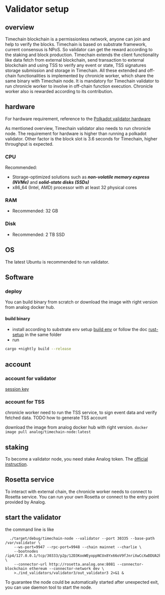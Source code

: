 # Validator setup
## overview
Timechain blockchain is a permissionless network, anyone can join and help to verify the blocks. Timechain is based on substrate framework, current consensus is NPoS. So validator can get the reward according to the staking and block production. 
Timechain extends the client functionality like data fetch from external blockchain, send transaction to external blockchain and using TSS to verify any event or state, TSS signatures storage submission and storage in Timechain. All these extended and off-chain functionalities is implemented by chronicle worker, which share the same binary with Timechain node. It is mandatory for Timechain validator to run chronicle worker to involve in off-chain function execution. Chronicle worker also is rewarded according to its contribution.


## hardware
For hardware requirement, reference to the [Polkadot validator hardware](https://wiki.polkadot.network/docs/maintain-guides-how-to-validate-polkadot#initial-set-up)

As mentioned overview, Timechain validator also needs to run chronicle node. The requirement for hardware is higher than running a polkadot validator. Other factor is the block slot is 3.6 seconds for Timechain, higher throughput is expected.

### CPU

Recommended:  

- Storage-optimized solutions such as ***non-volatile memory express (NVMe)***
 and ***solid-state disks (SSDs)***
- x86_64 (Intel, AMD) processor with at least 32 physical cores

### RAM

- Recommended: 32 GB

### Disk

- Recommended: 2 TB SSD

## OS
The latest Ubuntu is recommended to run validator.

## Software

### deploy
You can build binary from scratch or download the image with right version from analog docker hub.

#### build binary
- install according to substrate env setup [build env](https://docs.substrate.io/install/) or follow the doc [rust-setup](./rust-setup.md) in the same folder
- run 
```sh
cargo +nightly build --release
```

## account
### account for validator 
[session key](https://docs.substrate.io/deploy/keys-and-network-operations/)

### account for TSS
chronicle worker need to run the TSS service, to sign event data and verify fetched data. 
TODO how to generate TSS account


download the image from analog docker hub with right version.
`docker image pull analog/timechain-node:latest`

## staking 
To become a validator node, you need stake Analog token. The [official instruction](https://wiki.polkadot.network/docs/maintain-guides-how-to-validate-polkadot#bond-dot).


## Rosetta service
To interact with external chain, the chronicle worker needs to connect to Rosetta service. You can run your own Rosetta or connect to the entry point provided by Analog.

## start the validator
the command line is like
```
  ./target/debug/timechain-node --validator --port 30335 --base-path /var/validator \
    --ws-port=9947 --rpc-port=9948 --chain mainnet --charlie \
    --bootnodes /ip4/127.0.0.1/tcp/30333/p2p/12D3KooWEyoppNCUx8Yx66oV9fJnriXwCcXwDDUA2kj6vnc6iDEp \
    --connector-url http://rosetta.analog.one:8081 --connector-blockchain ethereum --connector-network dev \
    >./ind_validators/validator3/out_validator3 2>&1 &
```
To guarantee the node could be automatically started after unexpected exit, you can use daemon tool to start the node.
